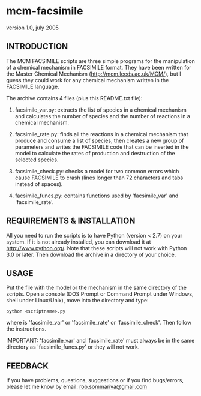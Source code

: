 mcm-facsimile
=============

version 1.0, july 2005

INTRODUCTION
------------

The MCM FACSIMILE scripts are three simple programs for the
manipulation of a chemical mechanism in FACSIMILE format. They have
been written for the Master Chemical Mechanism
(http://mcm.leeds.ac.uk/MCM/), but I guess they could work for any
chemical mechanism written in the FACSIMILE language.

The archive contains 4 files (plus this README.txt file):

1) facsimile_var.py:
   extracts the list of species in a chemical mechanism and calculates
   the number of species and the number of reactions in a chemical
   mechanism.

2) facsimile_rate.py:
   finds all the reactions in a chemical mechanism that produce and
   consume a list of species, then creates a new group of parameters
   and writes the FACSIMILE code that can be inserted in the model to
   calculate the rates of production and destruction of the selected
   species.

3) facsimile_check.py:
   checks a model for two common errors which cause FACSIMILE to crash
   (lines longer than 72 characters and tabs instead of spaces).

4) facsimile_funcs.py:
   contains functions used by 'facsimile_var' and 'facsimile_rate'.


REQUIREMENTS & INSTALLATION
---------------------------

All you need to run the scripts is to have Python (version < 2.7) on
your system. If it is not already installed, you can download it at
http://www.python.org/. Note that these scripts will not work with
Python 3.0 or later. Then download the archive in a directory of your
choice.


USAGE
-----

Put the file with the model or the mechanism in the same directory of
the scripts. Open a console (DOS Prompt or Command Prompt under
Windows, shell under Linux/Unix), move into the directory and type:

    python <scriptname>.py

where <scriptname> is 'facsimile_var' or 'facsimile_rate' or
'facsimile_check'. Then follow the instructions.

IMPORTANT: 'facsimile_var' and 'facsimile_rate' must always be in the
same directory as 'facsimile_funcs.py' or they will not work.


FEEDBACK
--------

If you have problems, questions, suggestions or if you find
bugs/errors, please let me know by email: rob.sommariva@gmail.com
